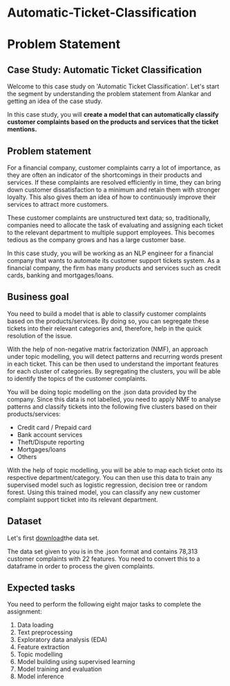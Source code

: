 # Automatic-Ticket-Classification

# **Problem Statement**

## **Case Study: Automatic Ticket Classification**

Welcome to this case study on 'Automatic Ticket Classification'. Let's start the segment by understanding the problem statement from Alankar and getting an idea of the case study.

In this case study, you will **create a model that can automatically classify customer complaints based on the products and services that the ticket mentions.**

## **Problem statement**

For a financial company, customer complaints carry a lot of importance, as they are often an indicator of the shortcomings in their products and services. If these complaints are resolved efficiently in time, they can bring down customer dissatisfaction to a minimum and retain them with stronger loyalty. This also gives them an idea of how to continuously improve their services to attract more customers.

These customer complaints are unstructured text data; so, traditionally, companies need to allocate the task of evaluating and assigning each ticket to the relevant department to multiple support employees. This becomes tedious as the company grows and has a large customer base.

In this case study, you will be working as an NLP engineer for a financial company that wants to automate its customer support tickets system. As a financial company, the firm has many products and services such as credit cards, banking and mortgages/loans.

## **Business goal**

You need to build a model that is able to classify customer complaints based on the products/services. By doing so, you can segregate these tickets into their relevant categories and, therefore, help in the quick resolution of the issue.

With the help of non-negative matrix factorization (NMF), an approach under topic modelling, you will detect patterns and recurring words present in each ticket. This can be then used to understand the important features for each cluster of categories. By segregating the clusters, you will be able to identify the topics of the customer complaints.

You will be doing topic modelling on the .json data provided by the company. Since this data is not labelled, you need to apply NMF to analyse patterns and classify tickets into the following five clusters based on their products/services:

- Credit card / Prepaid card
- Bank account services
- Theft/Dispute reporting
- Mortgages/loans
- Others

With the help of topic modelling, you will be able to map each ticket onto its respective department/category. You can then use this data to train any supervised model such as logistic regression, decision tree or random forest. Using this trained model, you can classify any new customer complaint support ticket into its relevant department.

## **Dataset**

Let's first [download](https://drive.google.com/file/d/1Y4Yzh1uTLIBLnJq1_QvoosFx9giiR1_K/view?usp=sharing)the data set.

The data set given to you is in the .json format and contains 78,313 customer complaints with 22 features. You need to convert this to a dataframe in order to process the given complaints.

## **Expected tasks**

You need to perform the following eight major tasks to complete the assignment:

1. Data loading
2. Text preprocessing
3. Exploratory data analysis (EDA)
4. Feature extraction
5. Topic modelling
6. Model building using supervised learning
7. Model training and evaluation
8. Model inference
